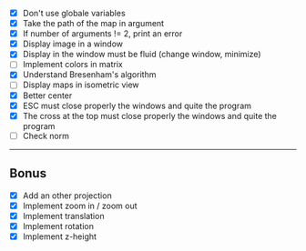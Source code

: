 - [x] Don't use globale variables
- [x] Take the path of the map in argument
- [x] If number of arguments != 2, print an error
- [x] Display image in a window
- [x] Display in the window must be fluid (change window, minimize)
- [ ] Implement colors in matrix
- [x] Understand Bresenham's algorithm
- [ ] Display maps in isometric view
- [x] Better center
- [x] ESC must close properly the windows and quite the program
- [x] The cross at the top must close properly the windows and quite the program
- [ ] Check norm
---
## Bonus
- [x] Add an other projection
- [x] Implement zoom in / zoom out
- [x] Implement translation
- [x] Implement rotation
- [x] Implement z-height